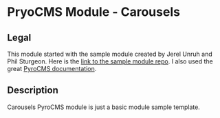 # PryoCMS Module - Carousels

## Legal

This module started with the sample module created by Jerel Unruh and Phil Sturgeon. Here is the [link to the sample module repo](https://github.com/pyrocms/sample). I also used the great [PyroCMS documentation](http://docs.pyrocms.com/2.2/manual/).

## Description

Carousels PyroCMS module is just a basic module sample template.